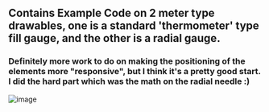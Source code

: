## Contains Example Code on 2 meter type drawables, one is a standard 'thermometer' type fill gauge, and the other is a radial gauge.

### Definitely more work to do on making the positioning of the elements more "responsive", but I think it's a pretty good start. I did the hard part which was the math on the radial needle :)


![image](https://user-images.githubusercontent.com/108284047/183300363-7837f11a-2d2d-4507-9dbf-48b260139563.png)
